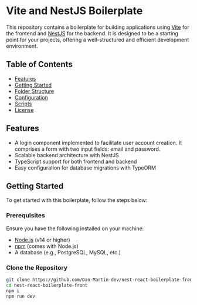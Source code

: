 # Vite and NestJS Boilerplate

This repository contains a boilerplate for building applications using [Vite](https://vitejs.dev/) for the frontend and [NestJS](https://github.com/Dan-Martin-dev/nest-react-boilerplate-back) for the backend. It is designed to be a starting point for your projects, offering a well-structured and efficient development environment.

## Table of Contents

- [Features](#features)
- [Getting Started](#getting-started)
- [Folder Structure](#folder-structure)
- [Configuration](#configuration)
- [Scripts](#scripts)
- [License](#license)

## Features

- A login component implemented to facilitate user account creation. It comprises a form with two input fields: email and password.
- Scalable backend architecture with NestJS
- TypeScript support for both frontend and backend
- Easy configuration for database migrations with TypeORM

## Getting Started

To get started with this boilerplate, follow the steps below:

### Prerequisites

Ensure you have the following installed on your machine:

- [Node.js](https://nodejs.org/) (v14 or higher)
- [npm](https://www.npmjs.com/) (comes with Node.js)
- A database (e.g., PostgreSQL, MySQL, etc.)

### Clone the Repository

```bash
git clone https://github.com/Dan-Martin-dev/nest-react-boilerplate-front.git
cd nest-react-boilerplate-front
npm i
npm run dev
